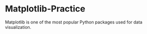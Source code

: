# Matplotlib-Practice
Matplotlib is one of the most popular Python packages used for data visualization.
